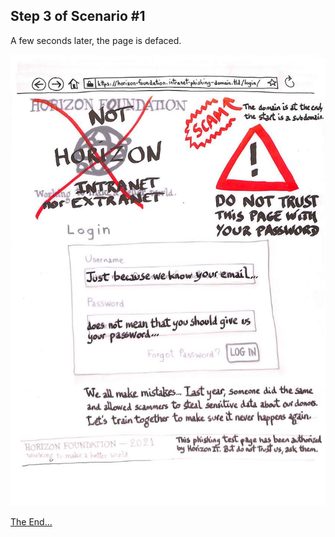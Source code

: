 ## Step 3 of Scenario #1

A few seconds later, the page is defaced.

[![Paper Prototype, Step 3](723-paper-prototype-03.jpg)](714-SCENARION-01-END.md)

[The End…](714-SCENARION-01-END.md)
